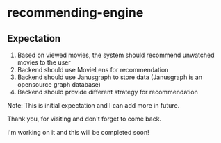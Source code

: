 # recommending-engine

Expectation
---

1. Based on viewed movies, the system should recommend unwatched movies to the user
2. Backend should use MovieLens for recommendation
3. Backend should use Janusgraph to store data (Janusgraph is an opensource graph database)
4. Backend should provide different strategy for recommendation

Note: This is initial expectation and I can add more in future.

Thank you, for visiting and don't forget to come back. 

I'm working on it and this will be completed soon!
